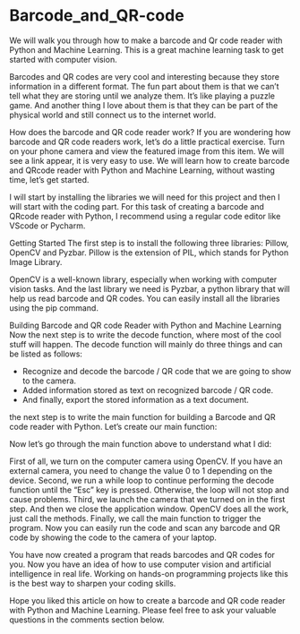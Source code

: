 # Barcode_and_QR-code
We will walk you through how to make a barcode and Qr code reader with Python and Machine Learning. 
This is a great machine learning task to get started with computer vision.

Barcodes and QR codes are very cool and interesting because they store information in a different format. 
The fun part about them is that we can’t tell what they are storing until we analyze them. 
It’s like playing a puzzle game. And another thing I love about them is that they can be part of the physical world and still connect us to the internet world.

How does the barcode and QR code reader work?
If you are wondering how barcode and QR code readers work, let’s do a little practical exercise. 
Turn on your phone camera and view the featured image from this item.
We will see a link appear, it is very easy to use. 
We will learn how to create barcode and QRcode reader with Python and Machine Learning, without wasting time, let’s get started.

I will start by installing the libraries we will need for this project and then I will start with the coding part. For this task of creating a barcode and QRcode reader with Python, I recommend using a regular code editor like VScode or Pycharm.

Getting Started
The first step is to install the following three libraries: Pillow, OpenCV and Pyzbar. Pillow is the extension of PIL, which stands for Python Image Library.

OpenCV is a well-known library, especially when working with computer vision tasks. And the last library we need is Pyzbar, a python library that will help us read barcode and QR codes. You can easily install all the libraries using the pip command.

Building Barcode and QR code Reader with Python and Machine Learning
Now the next step is to write the decode function, where most of the cool stuff will happen. The decode function will mainly do three things and can be listed as follows:


* Recognize and decode the barcode / QR code that we are going to show to the camera.
* Added information stored as text on recognized barcode / QR code.
* And finally, export the stored information as a text document.

the next step is to write the main function for building a Barcode and QR code reader with Python. Let’s create our main function:

Now let’s go through the main function above to understand what I did:

First of all, we turn on the computer camera using OpenCV. If you have an external camera, you need to change the value 0 to 1 depending on the device.
Second, we run a while loop to continue performing the decode function until the “Esc” key is pressed. Otherwise, the loop will not stop and cause problems.
Third, we launch the camera that we turned on in the first step. And then we close the application window. OpenCV does all the work, just call the methods.
Finally, we call the main function to trigger the program.
Now you can easily run the code and scan any barcode and QR code by showing the code to the camera of your laptop.

You have now created a program that reads barcodes and QR codes for you. Now you have an idea of how to use computer vision and artificial intelligence in real life. Working on hands-on programming projects like this is the best way to sharpen your coding skills.

Hope you liked this article on how to create a barcode and QR code reader with Python and Machine Learning. Please feel free to ask your valuable questions in the comments section below.
